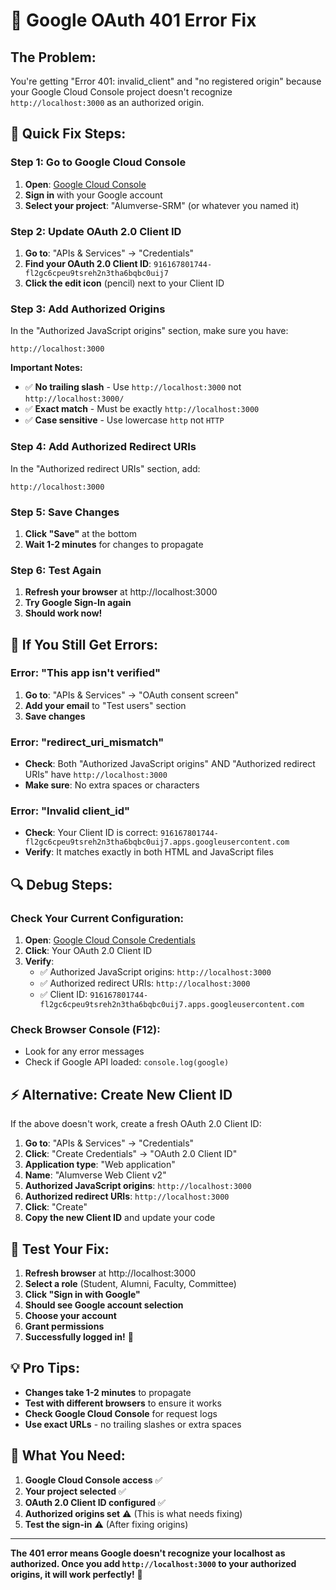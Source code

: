 # 🚨 Google OAuth 401 Error Fix

## **The Problem:**
You're getting "Error 401: invalid_client" and "no registered origin" because your Google Cloud Console project doesn't recognize `http://localhost:3000` as an authorized origin.

## **🔧 Quick Fix Steps:**

### **Step 1: Go to Google Cloud Console**
1. **Open**: [Google Cloud Console](https://console.cloud.google.com/)
2. **Sign in** with your Google account
3. **Select your project**: "Alumverse-SRM" (or whatever you named it)

### **Step 2: Update OAuth 2.0 Client ID**
1. **Go to**: "APIs & Services" → "Credentials"
2. **Find your OAuth 2.0 Client ID**: `916167801744-fl2gc6cpeu9tsreh2n3tha6bqbc0uij7`
3. **Click the edit icon** (pencil) next to your Client ID

### **Step 3: Add Authorized Origins**
In the "Authorized JavaScript origins" section, make sure you have:
```
http://localhost:3000
```

**Important Notes:**
- ✅ **No trailing slash** - Use `http://localhost:3000` not `http://localhost:3000/`
- ✅ **Exact match** - Must be exactly `http://localhost:3000`
- ✅ **Case sensitive** - Use lowercase `http` not `HTTP`

### **Step 4: Add Authorized Redirect URIs**
In the "Authorized redirect URIs" section, add:
```
http://localhost:3000
```

### **Step 5: Save Changes**
1. **Click "Save"** at the bottom
2. **Wait 1-2 minutes** for changes to propagate

### **Step 6: Test Again**
1. **Refresh your browser** at http://localhost:3000
2. **Try Google Sign-In again**
3. **Should work now!**

## **🚨 If You Still Get Errors:**

### **Error: "This app isn't verified"**
1. **Go to**: "APIs & Services" → "OAuth consent screen"
2. **Add your email** to "Test users" section
3. **Save changes**

### **Error: "redirect_uri_mismatch"**
- **Check**: Both "Authorized JavaScript origins" AND "Authorized redirect URIs" have `http://localhost:3000`
- **Make sure**: No extra spaces or characters

### **Error: "Invalid client_id"**
- **Check**: Your Client ID is correct: `916167801744-fl2gc6cpeu9tsreh2n3tha6bqbc0uij7.apps.googleusercontent.com`
- **Verify**: It matches exactly in both HTML and JavaScript files

## **🔍 Debug Steps:**

### **Check Your Current Configuration:**
1. **Open**: [Google Cloud Console Credentials](https://console.cloud.google.com/apis/credentials)
2. **Click**: Your OAuth 2.0 Client ID
3. **Verify**: 
   - ✅ Authorized JavaScript origins: `http://localhost:3000`
   - ✅ Authorized redirect URIs: `http://localhost:3000`
   - ✅ Client ID: `916167801744-fl2gc6cpeu9tsreh2n3tha6bqbc0uij7.apps.googleusercontent.com`

### **Check Browser Console (F12):**
- Look for any error messages
- Check if Google API loaded: `console.log(google)`

## **⚡ Alternative: Create New Client ID**

If the above doesn't work, create a fresh OAuth 2.0 Client ID:

1. **Go to**: "APIs & Services" → "Credentials"
2. **Click**: "Create Credentials" → "OAuth 2.0 Client ID"
3. **Application type**: "Web application"
4. **Name**: "Alumverse Web Client v2"
5. **Authorized JavaScript origins**: `http://localhost:3000`
6. **Authorized redirect URIs**: `http://localhost:3000`
7. **Click**: "Create"
8. **Copy the new Client ID** and update your code

## **📱 Test Your Fix:**

1. **Refresh browser** at http://localhost:3000
2. **Select a role** (Student, Alumni, Faculty, Committee)
3. **Click "Sign in with Google"**
4. **Should see Google account selection**
5. **Choose your account**
6. **Grant permissions**
7. **Successfully logged in!** 🎉

## **💡 Pro Tips:**

- **Changes take 1-2 minutes** to propagate
- **Test with different browsers** to ensure it works
- **Check Google Cloud Console** for request logs
- **Use exact URLs** - no trailing slashes or extra spaces

## **🎯 What You Need:**

1. **Google Cloud Console access** ✅
2. **Your project selected** ✅
3. **OAuth 2.0 Client ID configured** ✅
4. **Authorized origins set** ⚠️ (This is what needs fixing)
5. **Test the sign-in** ⚠️ (After fixing origins)

---

**The 401 error means Google doesn't recognize your localhost as authorized. Once you add `http://localhost:3000` to your authorized origins, it will work perfectly!** 🚀
